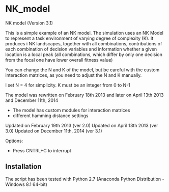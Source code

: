 NK_model
========

NK model (Version 3.1)

This is a simple example of an NK model. The simulation uses an NK Model
to represent a task environment of varying degree of complexity (K).
It produces i NK landscapes, together with all combinations, contributions
of each combination of decision variables and information whether a
given location is a local peak (all combinations, which differ by only
one decision from the focal one have lower overall fitness value)

You can change the N and K of the model, but be careful with the custom
interaction matrices, as you need to adjust the N and K manually.

I set N = 4 for simplicity.
K must be an integer from 0 to N-1

The model was rewritten on February 18th 2013 and later on
April 13th 2013 and December 11th, 2014

- The model has custom modules for interaction matrices
- different hamming distance settings

Updated on February 19th 2013 (ver 2.0)
Updated on April 13th 2013 (ver 3.0)
Updated on December 11th, 2014 (ver 3.1)

Options:
- Press CNTRL+C to interrupt


Installation
------------------------------------
The script has been tested with Python 2.7 (Anaconda Python Distribution - Windows 8.1 64-bit)
